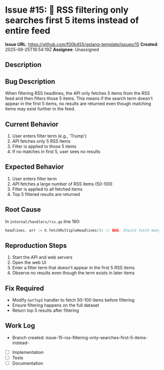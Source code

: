 # Issue #15: 🐛 RSS filtering only searches first 5 items instead of entire feed

**Issue URL**: https://github.com/f00b455/golang-template/issues/15
**Created**: 2025-09-25T16:54:19Z
**Assignee**: Unassigned

## Description
## Bug Description
When filtering RSS headlines, the API only fetches 5 items from the RSS feed and then filters those 5 items. This means if the search term doesn't appear in the first 5 items, no results are returned even though matching items may exist further in the feed.

## Current Behavior
1. User enters filter term (e.g., 'Trump')
2. API fetches only 5 RSS items
3. Filter is applied to those 5 items
4. If no matches in first 5, user sees no results

## Expected Behavior
1. User enters filter term
2. API fetches a large number of RSS items (50-100)
3. Filter is applied to all fetched items
4. Top 5 filtered results are returned

## Root Cause
In `internal/handlers/rss.go` line 160:
```go
headlines, err := h.fetchMultipleHeadlines(5) // BUG: Should fetch many more
```

## Reproduction Steps
1. Start the API and web servers
2. Open the web UI
3. Enter a filter term that doesn't appear in the first 5 RSS items
4. Observe no results even though the term exists in later items

## Fix Required
- Modify `GetTop5` handler to fetch 50-100 items before filtering
- Ensure filtering happens on the full dataset
- Return top 5 results after filtering

## Work Log
- Branch created: issue-15-rss-filtering-only-searches-first-5-items-instead-
- [ ] Implementation
- [ ] Tests
- [ ] Documentation
